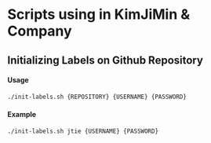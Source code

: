 # Scripts using in KimJiMin & Company

## Initializing Labels on Github Repository

#### Usage
```sh
./init-labels.sh {REPOSITORY} {USERNAME} {PASSWORD}
```

#### Example
```sh
./init-labels.sh jtie {USERNAME} {PASSWORD}
```

